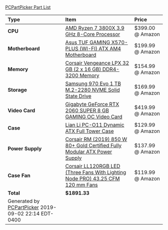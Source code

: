 [PCPartPicker Part List](https://pcpartpicker.com/list/8C3KP3)

Type|Item|Price
:----|:----|:----
**CPU** | [AMD Ryzen 7 3800X 3.9 GHz 8-Core Processor](https://pcpartpicker.com/product/qryV3C/amd-ryzen-7-3800x-39-ghz-8-core-processor-100-100000025box) | $399.00 @ Amazon 
**Motherboard** | [Asus TUF GAMING X570-PLUS (WI-FI) ATX AM4 Motherboard](https://pcpartpicker.com/product/dmGnTW/asus-tuf-gaming-x570-plus-wi-fi-atx-am4-motherboard-tuf-gaming-x570-plus-wi-fi) | $199.99 @ Amazon 
**Memory** | [Corsair Vengeance LPX 32 GB (2 x 16 GB) DDR4-3200 Memory](https://pcpartpicker.com/product/6rrcCJ/corsair-memory-cmk32gx4m2b3200c16) | $154.99 @ Amazon 
**Storage** | [Samsung 970 Evo 1 TB M.2-2280 NVME Solid State Drive](https://pcpartpicker.com/product/JLdxFT/samsung-970-evo-10tb-m2-2280-solid-state-drive-mz-v7e1t0baw) | $169.99 @ Amazon 
**Video Card** | [Gigabyte GeForce RTX 2060 SUPER 8 GB GAMING OC Video Card](https://pcpartpicker.com/product/cGXYcf/gigabyte-geforce-rtx-2060-super-8-gb-gaming-oc-video-card-gv-n206sgaming-oc-8gc) | $419.99 @ Amazon 
**Case** | [Lian Li PC-O11 Dynamic ATX Full Tower Case](https://pcpartpicker.com/product/VxRzK8/lian-li-pc-o11dw-atx-full-tower-case-pc-o11dw) |$129.99 @ Amazon
**Power Supply** | [Corsair RM (2019) 850 W 80+ Gold Certified Fully Modular ATX Power Supply](https://pcpartpicker.com/product/jtm323/corsair-rm-2019-850-w-80-gold-certified-fully-modular-atx-power-supply-cp-9020196-na) |$137.99 @ Amazon
**Case Fan** | [Corsair LL120RGB LED (Three Fans With Lighting Node PRO) 43.25 CFM 120 mm Fans](https://pcpartpicker.com/product/8KFXsY/corsair-ll120rgb-led-three-fans-with-lighting-node-pro-432-cfm-120mm-fans-co-9050072-ww) |$119.99 @ Amazon
 | **Total** | **$1891.33**
 | Generated by [PCPartPicker](https://pcpartpicker.com) 2019-09-02 22:14 EDT-0400 |
